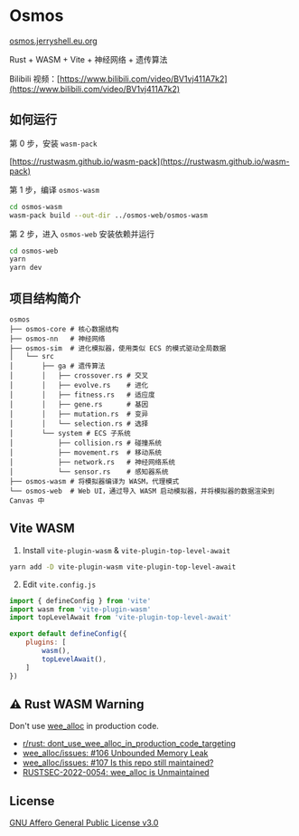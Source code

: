 # Osmos

[osmos.jerryshell.eu.org](https://osmos.jerryshell.eu.org)

Rust + WASM + Vite + 神经网络 + 遗传算法

Bilibili 视频：[https://www.bilibili.com/video/BV1vj411A7k2](https://www.bilibili.com/video/BV1vj411A7k2)

## 如何运行

第 0 步，安装 `wasm-pack`

[https://rustwasm.github.io/wasm-pack](https://rustwasm.github.io/wasm-pack)

第 1 步，编译 `osmos-wasm`

```bash
cd osmos-wasm
wasm-pack build --out-dir ../osmos-web/osmos-wasm
```

第 2 步，进入 `osmos-web` 安装依赖并运行

```bash
cd osmos-web
yarn
yarn dev
```

## 项目结构简介

```
osmos
├── osmos-core # 核心数据结构
├── osmos-nn   # 神经网络
├── osmos-sim  # 进化模拟器，使用类似 ECS 的模式驱动全局数据
│   └── src
│       ├── ga # 遗传算法
│       │   ├── crossover.rs # 交叉
│       │   ├── evolve.rs    # 进化
│       │   ├── fitness.rs   # 适应度
│       │   ├── gene.rs      # 基因
│       │   ├── mutation.rs  # 变异
│       │   └── selection.rs # 选择
│       └── system # ECS 子系统
│           ├── collision.rs # 碰撞系统
│           ├── movement.rs  # 移动系统
│           ├── network.rs   # 神经网络系统
│           └── sensor.rs    # 感知器系统
├── osmos-wasm # 将模拟器编译为 WASM，代理模式
└── osmos-web  # Web UI，通过导入 WASM 启动模拟器，并将模拟器的数据渲染到 Canvas 中
```

## Vite WASM

1. Install `vite-plugin-wasm` & `vite-plugin-top-level-await`

```bash
yarn add -D vite-plugin-wasm vite-plugin-top-level-await 
```

2. Edit `vite.config.js`

```js
import { defineConfig } from 'vite'
import wasm from 'vite-plugin-wasm'
import topLevelAwait from 'vite-plugin-top-level-await'

export default defineConfig({
    plugins: [
        wasm(),
        topLevelAwait(),
    ]
})
```

## ⚠️ Rust WASM Warning

Don't use [wee_alloc](https://github.com/rustwasm/wee_alloc) in production code.

* [r/rust: dont_use_wee_alloc_in_production_code_targeting](https://www.reddit.com/r/rust/comments/x1cle0/dont_use_wee_alloc_in_production_code_targeting)
* [wee_alloc/issues: #106 Unbounded Memory Leak](https://github.com/rustwasm/wee_alloc/issues/106)
* [wee_alloc/issues: #107 Is this repo still maintained?](https://github.com/rustwasm/wee_alloc/issues/107)
* [RUSTSEC-2022-0054: wee_alloc is Unmaintained](https://rustsec.org/advisories/RUSTSEC-2022-0054.html)

## License

[GNU Affero General Public License v3.0](https://choosealicense.com/licenses/agpl-3.0)
